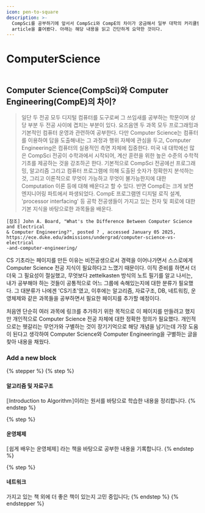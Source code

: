 ```yaml
---
icon: pen-to-square
description: >-
  CompSci를 공부하기에 앞서서 CompSci와 CompE의 차이가 궁금해서 일부 대학의 커리큘럼과 관련하여 두 전공의 차이를 설명한
  article을 훑어봤다. 아래는 해당 내용을 읽고 간단하게 요약한 것이다.
---
```


# ComputerScience

<figure><img src="https://gitbookio.github.io/onboarding-template-images/editor-hero.png" alt=""><figcaption></figcaption></figure>

## Computer Science(CompSci)와 Computer Engineering(CompE)의 차이?

> 일단 두 전공 모두 디지털 컴퓨터를 도구로써 그 쓰임새를 공부하는 학문이며 상당 부분 두 전공 사이에 겹치는 부분이 있다. 요즈음엔 두 과목 모두 프로그래밍과 기본적인 컴퓨터 운영과 관련하여 공부한다. 다만 Computer Science는 컴퓨터를 이용하여 답을 도출해내는 그 과정과 행위 자체에 관심을 두고, Computer Engineering은 컴퓨터의 실용적인 측면 자체에 집중한다. 미국 내 대학에선 많은 CompSci 전공이 수학과에서 시작되어, 계산 훈련을 위한 높은 수준의 수학적 기초를 제공하는 것을 강조하곤 한다. 기본적으로 CompSci 전공에선 프로그래밍, 알고리즘 그리고 컴퓨터 프로그램에 의해 도출된 숫자가 정확한지 분석하는 것, 그리고 이론적으로 무엇이 가능하고 무엇이 불가능한지에 대한 Computation 이론 등에 대해 배운다고 할 수 있다. 반면 CompE는 크게 보면 엔지니어링 파트에서 파생되었다. CompE 프로그램엔 디지털 로직 설계, 'processor interfacing' 등 공학 전공생들이 가지고 있는 전자 및 회로에 대한 기본 지식을 바탕으로한 과목들을 배운다.

```
[참조] John A. Board, "What's the Difference Between Computer Science and Electrical 
& Computer Engineering?", posted ? , accessed January 05 2025, 
https://ece.duke.edu/admissions/undergrad/computer-science-vs-electrical
-and-computer-engineering/
```

CS 기초라는 페이지를 만든 이유는 비전공생으로서 경력을 이어나가면서 스스로에게 Computer Science 전공 지식이 필요하다고 느꼈기 때문이다. 이직 준비를 하면서 더더욱 그 필요성이 절실했고, 무엇보다 zettelkasten 방식의 노트 필기를 알고 나서는, 내가 공부해야 하는 것들이 공통적으로 어느 그룹에 속해있는지에 대한 분류가 필요했다. 그 대분류가 나에겐 'CS기초'였고, 이후에는 알고리즘, 자료구조, DB, 네트워킹, 운영체제와 같은 과목들을 공부하면서 필요한 페이지를 추가할 예정이다.

처음엔 단순히 여러 과목에 링크를 추가하기 위한 목적으로 이 페이지를 만들려고 했지만 개인적으로 Computer Science 전공 자체에 대한 정확한 정의가 필요했다. 개인적으로는 헷갈리는 무언가와 구별하는 것이 장기기억으로 해당 개념을 남기는데 가장 도움이 된다고 생각하여 Computer Science와 Computer Engineering을 구별하는 글을 찾아 내용을 채웠다.

### Add a new block

{% stepper %}
{% step %}
#### 알고리즘 및 자료구조

⟦Introduction to Algorithm⟧이라는 원서를 바탕으로 학습한 내용을 정리합니다.
{% endstep %}

{% step %}
#### 운영체제

⟦쉽게 배우는 운영체제⟧ 라는 책을 바탕으로 공부한 내용을 기록합니다.
{% endstep %}

{% step %}
#### 네트워크

가지고 있는 책 외에 더 좋은 책이 있는지 고민 중입니다;
{% endstep %}
{% endstepper %}
